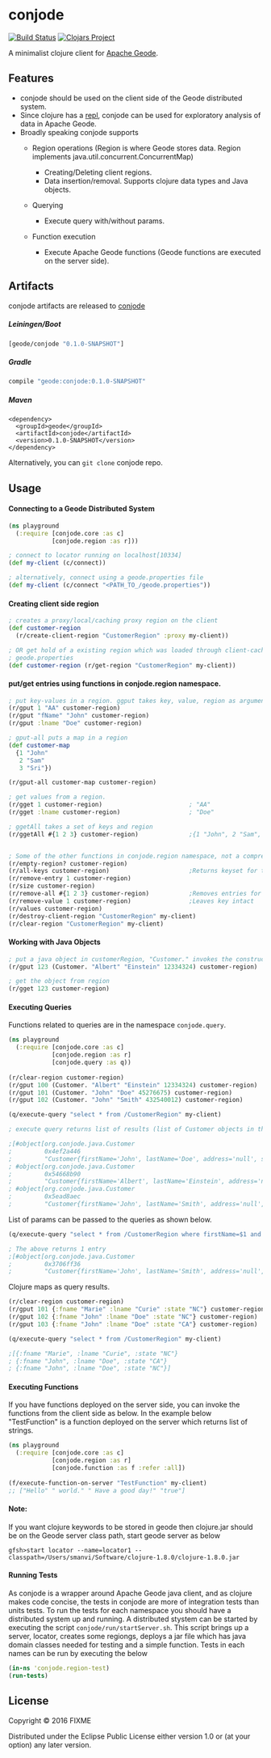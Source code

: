 # conjode

[![Build Status](https://travis-ci.org/srikanthmanvi/conjode.svg?branch=master)](https://travis-ci.org/srikanthmanvi/conjode)
[![Clojars Project](https://img.shields.io/clojars/v/geode/conjode.svg)](https://clojars.org/geode/conjode)

A minimalist clojure client for [Apache Geode](http://geode.apache.org/).

## Features

- conjode should be used on the client side of the Geode distributed system.
- Since clojure has a [repl](https://en.wikipedia.org/wiki/Read%E2%80%93eval%E2%80%93print_loop), conjode can be used for exploratory  analysis of data in Apache Geode. 
- Broadly speaking conjode supports
   - Region operations (Region is where Geode stores data. Region implements java.util.concurrent.ConcurrentMap)
        - Creating/Deleting client regions.
        - Data insertion/removal. Supports clojure data types and Java objects.
        
    - Querying
        - Execute query with/without params.

    - Function execution
        - Execute Apache Geode functions (Geode functions are executed on the server side).
   


## Artifacts

conjode artifacts are released to [conjode](https://clojars.org/geode/conjode)

##### Leiningen/Boot

```clojure
[geode/conjode "0.1.0-SNAPSHOT"]
```
##### Gradle

```gradle
compile "geode:conjode:0.1.0-SNAPSHOT"
```

##### Maven

```maven
<dependency>
  <groupId>geode</groupId>
  <artifactId>conjode</artifactId>
  <version>0.1.0-SNAPSHOT</version>
</dependency>
```

Alternatively, you can `git clone` conjode repo.

## Usage

#### Connecting to a Geode Distributed System

```clojure
(ns playground
  (:require [conjode.core :as c]
            [conjode.region :as r]))

; connect to locator running on localhost[10334]
(def my-client (c/connect))

; alternatively, connect using a geode.properties file
(def my-client (c/connect "<PATH_TO_/geode.properties"))

```

#### Creating client side region

```clojure
; creates a proxy/local/caching proxy region on the client
(def customer-region
  (r/create-client-region "CustomerRegion" :proxy my-client))

; OR get hold of a existing region which was loaded through client-cache.xml via
; geode.properties
(def customer-region (r/get-region "CustomerRegion" my-client))

```

#### put/get entries using functions in conjode.region namespace.

```clojure
; put key-values in a region. ggput takes key, value, region as arguments.
(r/gput 1 "AA" customer-region)
(r/gput "fName" "John" customer-region)
(r/gput :lname "Doe" customer-region)

; gput-all puts a map in a region
(def customer-map
  {1 "John"
   2 "Sam"
   3 "Sri"})

(r/gput-all customer-map customer-region)

; get values from a region.
(r/gget 1 customer-region)                        ; "AA"
(r/gget :lname customer-region)                   ; "Doe"

; ggetAll takes a set of keys and region
(r/ggetAll #{1 2 3} customer-region)              ;{1 "John", 2 "Sam", 3 "Sri"}


; Some of the other functions in conjode.region namespace, not a comprehensive list
(r/empty-region? customer-region)
(r/all-keys customer-region)                      ;Returns keyset for the region
(r/remove-entry 1 customer-region)
(r/size customer-region)
(r/remove-all #{1 2 3} customer-region)           ;Removes entries for the keys
(r/remove-value 1 customer-region)                ;Leaves key intact
(r/values customer-region)
(r/destroy-client-region "CustomerRegion" my-client)
(r/clear-region "CustomerRegion" my-client)

```

#### Working with Java Objects

```clojure
; put a java object in customerRegion, "Customer." invokes the constructor of Customer
(r/gput 123 (Customer. "Albert" "Einstein" 12334324) customer-region)

; get the object from region
(r/gget 123 customer-region)

```

#### Executing Queries

Functions related to queries are in the namespace `conjode.query`.

```clojure
(ns playground
  (:require [conjode.core :as c]
            [conjode.region :as r]
            [conjode.query :as q))
            
(r/clear-region customer-region)
(r/gput 100 (Customer. "Albert" "Einstein" 12334324) customer-region)
(r/gput 101 (Customer. "John" "Doe" 45276675) customer-region)
(r/gput 102 (Customer. "John" "Smith" 432540012) customer-region)

(q/execute-query "select * from /CustomerRegion" my-client)

; execute query returns list of results (list of Customer objects in the above case)

;[#object[org.conjode.java.Customer
;         0x4ef2a446
;         "Customer{firstName='John', lastName='Doe', address='null', state='null', age=0, ssn=45276675}"]
; #object[org.conjode.java.Customer
;         0x54668b90
;         "Customer{firstName='Albert', lastName='Einstein', address='null', state='null', age=0, ssn=12334324}"]
; #object[org.conjode.java.Customer
;         0x5ead8aec
;         "Customer{firstName='John', lastName='Smith', address='null', state='null', age=0, ssn=432540012}"]]

```

List of params can be passed to the queries as shown below.

```clojure
(q/execute-query "select * from /CustomerRegion where firstName=$1 and lastName=$2" ["John" "Smith"] my-client)

; The above returns 1 entry
;[#object[org.conjode.java.Customer
;         0x3706ff36
;         "Customer{firstName='John', lastName='Smith', address='null', state='null', age=0, ssn=432540012}"]]


```

Clojure maps as query results.

```clojure
(r/clear-region customer-region)
(r/gput 101 {:fname "Marie" :lname "Curie" :state "NC"} customer-region)
(r/gput 102 {:fname "John" :lname "Doe" :state "NC"} customer-region)
(r/gput 103 {:fname "John" :lname "Doe" :state "CA"} customer-region)

(q/execute-query "select * from /CustomerRegion" my-client)

;[{:fname "Marie", :lname "Curie", :state "NC"}
; {:fname "John", :lname "Doe", :state "CA"}
; {:fname "John", :lname "Doe", :state "NC"}]
```

#### Executing Functions

If you have functions deployed on the server side, you can invoke the functions from the client side as below.
In the example below "TestFunction" is a function deployed on the server which returns list of strings.
```clojure
(ns playground
  (:require [conjode.core :as c]
            [conjode.region :as r]
            [conjode.function :as f :refer :all])
            
(f/execute-function-on-server "TestFunction" my-client)
;; ["Hello" " world." " Have a good day!" "true"]
```


#### Note: 
If you want clojure keywords to be stored in geode then clojure.jar should be on the Geode server class path, start geode server as below

```shell
gfsh>start locator --name=locator1 --classpath=/Users/smanvi/Software/clojure-1.8.0/clojure-1.8.0.jar
```

#### Running Tests
As conjode is a wrapper around Apache Geode java client, and as clojure makes code concise, the tests in conjode are more of integration tests than units tests. To run the tests for each namespace you should have a distributed system up and running. A distributed stystem can be started by executing the script `conjode/run/startServer.sh`. This script brings up a server, locator, creates some regiongs, deploys a jar file which has java domain classes needed for testing and a simple function.
Tests in each names can be run by executing the below

```clojure
(in-ns 'conjode.region-test)
(run-tests)

```


## License

Copyright © 2016 FIXME

Distributed under the Eclipse Public License either version 1.0 or (at
your option) any later version.

